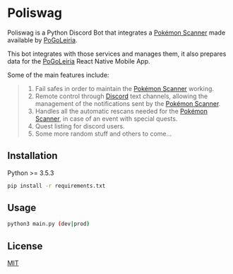 # Poliswag

Poliswag is a Python Discord Bot that integrates a [Pokémon Scanner](https://pogoleiria.pt) made available by [PoGoLeiria](https://discord.gg/pASCYbp).

This bot integrates with those services and manages them, it also prepares data for the [PoGoLeiria](https://github.com/rubendgpedrosa/PoGoLeiria) React Native Mobile App.

Some of the main features include:
> 1. Fail safes in order to maintain the [Pokémon Scanner](https://pogoleiria.pt) working.
> 2. Remote control through [Discord](https://discord.gg/pASCYbp) text channels, allowing the management of the notifications sent by the [Pokémon Scanner](https://pogoleiria.pt).
> 3. Handles all the automatic rescans needed for the [Pokémon Scanner](https://pogoleiria.pt), in case of an event with special quests.
> 4. Quest listing for discord users.
> 6. Some more random stuff and others to come...

## Installation

Python >= 3.5.3

```bash
pip install -r requirements.txt
```

## Usage

```bash
python3 main.py (dev|prod)
```

## License
[MIT](https://choosealicense.com/licenses/mit/)

